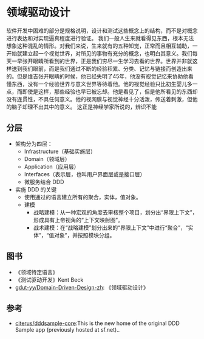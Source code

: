 # 领域驱动设计

软件开发中困难的部分是规格说明，设计和测试这些概念上的结构，而不是对概念进行表达和对实现逼真程度进行验证。
我们一般人生来就看得见东西，根本无法想象这种混乱的情形。对我们来说，生来就有的五种知觉，正常而且相互辅助，一开始就建立起一个视觉世界，对所见的事物有充分的概念，也明白其意义。我们每天一早张开眼睛所看到的世界，正是我们穷尽一生学习去看的世界。世界并非就这样送到我们眼前，而是我们通过不断的经验积累、分类、记忆与链接而创造出来的。但是维吉张开眼睛的时候，他已经失明了45年，他没有视觉记忆来协助他看懂东西，没有一个经验世界与意义世界等待着他。他的视觉经验只比初生婴儿多一点，而即使是这样，那些经验也早已被忘却。他是看见了，但是他所看见的东西却没有连贯性，不具任何意义。他的视网膜与视觉神经十分活泼，传送着刺激，但他的脑子却理不出其中的意义。 这正是神经学家所说的，辨识不能

## 分层

* 架构分为四层：
    - Infrastructure（基础实施层）
    - Domain（领域层）
    - Application（应用层）
    - Interfaces（表示层，也叫用户界面层或是接口层）
    - 微服务结合 DDD
* 实施 DDD 的关键
    - 使用通过的语言建立所有的聚合，实体，值对象。
    - 建模
        + 战略建模：从一种宏观的角度去审核整个项目，划分出“界限上下文”，形成具有上帝视角的“上下文映射图”。
        + 战术建模：在“战略建模”划分出来的“界限上下文”中进行“聚合”，“实体”，“值对象”，并按照模块分组。

## 图书

* 《领域特定语言》
* 《测试驱动开发》Kent Beck
* [gdut-yy/Domain-Driven-Design-zh](https://github.com/gdut-yy/Domain-Driven-Design-zh): 《领域驱动设计》

## 参考

* [citerus/dddsample-core](https://github.com/citerus/dddsample-core):This is the new home of the original DDD Sample app (previously hosted at sf.net)..
